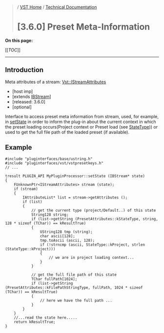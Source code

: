 >/ [VST Home](/Index.md) / [Technical Documentation](/pages/Technical+Documentation/Index.md)
>
># [3.6.0] Preset Meta-Information

**On this page:**

[[_TOC_]]

---

## Introduction

Meta attributes of a stream: [Vst::IStreamAttributes](https://steinbergmedia.github.io/vst3_doc/vstinterfaces/classSteinberg_1_1Vst_1_1IStreamAttributes.html)

- [host imp]
- [extends [IBStream](https://steinbergmedia.github.io/vst3_doc/base/classSteinberg_1_1IBStream.html)]
- [released: 3.6.0]
- [optional]

Interface to access preset meta information from stream, used, for example, in [setState](https://steinbergmedia.github.io/vst3_doc/vstinterfaces/classSteinberg_1_1Vst_1_1IComponent.html#a77ac39bcc5c4b15818b1a87de2573805) in order to inform the plug-in about the current context in which the preset loading occurs(Project context or Preset load (see [StateType](https://steinbergmedia.github.io/vst3_doc/vstinterfaces/namespaceSteinberg_1_1Vst_1_1StateType.html))) or used to get the full file path of the loaded preset (if available).

## Example

```
#include "pluginterfaces/base/ustring.h"
#include "pluginterfaces/vst/vstpresetkeys.h"
// ...
 
tresult PLUGIN_API MyPluginProcessor::setState (IBStream* state)
{
    FUnknownPtr<IStreamAttributes> stream (state);
    if (stream)
    {
        IAttributeList* list = stream->getAttributes ();
        if (list)
        {
            // get the current type (project/Default..) of this state
            String128 string;
            if (list->getString (PresetAttributes::kStateType, string, 128 * sizeof (TChar)) == kResultTrue)
            {
                UString128 tmp (string);
                char ascii[128];
                tmp.toAscii (ascii, 128);
                if (!strncmp (ascii, StateType::kProject, strlen (StateType::kProject)))
                {
                    // we are in project loading context...
                }
            }
 
            // get the full file path of this state
            TChar fullPath[1024];
            if (list->getString (PresetAttributes::kFilePathStringType, fullPath, 1024 * sizeof (TChar)) == kResultTrue)
            {
                // here we have the full path ...
            }
        }
    }
    //...read the state here.....
    return kResultTrue;
}
```